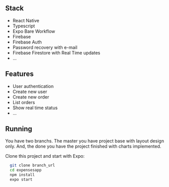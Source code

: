 ## Stack

- React Native
- Typescript
- Expo Bare Workflow
- Firebase
- Firebase Auth
- Password recovery with e-mail
- Firebase Firestore with Real Time updates
- ...


## Features

- User authentication 
- Create new user
- Create new order
- List orders
- Show real time status
- ...


## Running

You have two branchs. The master you have project base with layout design only. And, the done you have the project finished with charts implemented.

Clone this project and start with Expo: 
```bash
  git clone branch_url
  cd expensesapp
  npm install
  expo start
```